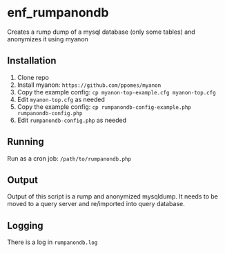 # enf_rumpanondb
Creates a rump dump of a mysql database (only some tables) and anonymizes it using myanon

## Installation

1. Clone repo
2. Install myanon: `https://github.com/ppomes/myanon`
3. Copy the example config: `cp myanon-top-example.cfg myanon-top.cfg`
4. Edit `myanon-top.cfg` as needed
5. Copy the example config: `cp rumpanondb-config-example.php rumpanondb-config.php`
6. Edit `rumpanondb-config.php` as needed

## Running
Run as a cron job: `/path/to/rumpanondb.php`

## Output
Output of this script is a rump and anonymized mysqldump. It needs to be moved to a query server and re/imported into query database.

## Logging
There is a log in `rumpanondb.log`
